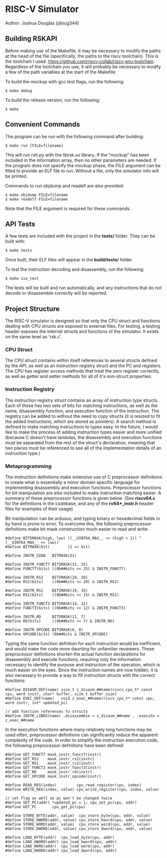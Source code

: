 # RISC-V Simulator
Author: Joshua Douglas (jdoug344)

## Building RSKAPI
Before making use of the Makefile, it may be necessary to modify the paths at the head of the file (specifically, the paths to the riscv toolchain). This is the toolchain I used: https://github.com/riscv-collab/riscv-gnu-toolchain. Regardless of the toolchain you use, it will probably be necessary to modify a few of the path variables at the start of the Makefile.

To build the mockup with gcc test flags, run the following:
```
$ make debug
```

To build the release version, run the following:
```
$ make
```

## Convenient Commands
The program can be run with the following command after building:
```
$ make run [FILE=filename]
```
This will run rsh.py with the librsk.so library. If the "mockup" has been included in the information array, then no other parameters are needed. If the program does not specify the mockup phase, the FILE argument can be filled to provide an ELF file to run. Without a file, only the simulator info will be printed.

Commands to run objdump and readelf are also provided:
```
$ make objdump FILE=filename
$ make readelf FILE=filename
```
Note that the FILE argument is required for these commands.

## API Tests
A few tests are included with the project in the **tests/** folder. They can be built with:
```
$ make tests
```
Once built, their ELF files will appear in the **build/tests/** folder.

To test the instruction decoding and disassembly, run the following:
```
$ make isa_test
```
The tests will be built and run automatically, and any instructions that do not decode or disassemble correctly will be reported.

## Project Structure
The RISC-V simulator is designed so that only the CPU struct and functions dealing with CPU structs are exposed to external files. For testing, a testing header exposes the internal structs and functions of the simulator. It exists on the same level as 'rsk.c'. 

### CPU Struct
The CPU struct contains within itself references to several structs defined by the API, as well as an instruction registry struct and the PC and registers. The CPU has register access methods that treat the zero register correctly, as well as getter and setter methods for all of it's non-struct properties.

### Instruction Registry
The instruction registry struct contains an array of instruction type structs. Each of these has two sets of bits for matching instructions, as well as the name, disassembly function, and execution function of the instruction. The registry can be added to without the need to copy structs (it is resized to fit the added instructions, which are stored as pointers). A search method is defined to make matching instructions to types easy. In the future, I would like to make the process of adding instruction types easier and more unified (because C doesn't have lambdas, the disassembly and execution functions must be separated from the rest of the struct's declaration, meaning that two places must be referenced to see all of the implementation details of an instruction type.)

### Metaprogramming
The instruction definitions make extensive use of C preprocessor definitions to create what is essentially a minor domain specific language for implementing disassembly and execution functions. Preprocessor functions for bit manipulation are also included to make instruction matching easier. A summary of these preprocessor functions is given below. (See **riscv64.c** for the definitions in the codebase, and any of the **rv64\*_instr.h** header files for examples of their usage)

Bit manipulation can be arduous, and typing binary or hexadecimal fields in by hand is prone to error. To overcome this, the following preprocessor definitions make bit mask construction much easier to read and write:
```
#define BITSMASK(high, low) ((__UINT64_MAX__ << (high + 1)) ^ (__UINT64_MAX__ << low))
#define BITMASK(bit)        (1 << bit)

#define INSTR_SIGN   BITMASK(31)

#define INSTR_FUNCT7 BITSMASK(31, 25)
#define FUNCT7(bits) ((0b##bits << 25) & INSTR_FUNCT7)

#define INSTR_RS2    BITSMASK(24, 20)
#define RS2(bits)    ((0b##bits << 20) & INSTR_RS2)

#define INSTR_RS1    BITSMASK(19, 15)
#define RS1(bits)    ((0b##bits << 15) & INSTR_RS1)

#define INSTR_FUNCT3 BITSMASK(14, 12)
#define FUNCT3(bits) ((0b##bits << 12) & INSTR_FUNCT3)

#define INSTR_RD     BITSMASK(11, 7)
#define RD(bits)     ((0b##bits << 7) & INSTR_RD)

#define INSTR_OPCODE BITSMASK(6, 0)
#define OPCODE(bits) (0b##bits & INSTR_OPCODE)
```

Typing the same function defnition for each instruction would be inefficient, and would make the code more daunting for unfamilier reviewers. These preprocessor definitions shorten the actual function declarations for disassembly and execute functions, requiring only the information necessary to identify the purpose and instruction of the operation, which is much easier on the eyes. Since the instruction names are now hidden, it is also necessary to provide a way to fill instruction structs with the correct functions:
```
#define DISASM_DEF(name) size_t z_disasm_##name(riscv_cpu_t* const cpu, word instr, char* buffer, size_t buffer_size)
#define EXEC_DEF(name)   void z_exec_##name(riscv_cpu_t* const cpu, word instr, int* updated_pc)

// add function references to structs
#define INSTR_LINKS(name) .disassemble = z_disasm_##name , .execute = z_exec_##name
```

In the execution functions where many relatively long functions may be used often, preprocessor definitions can significantly reduce the apparent complexity of the code. In order to simplify the instruction execution code, the following preprocessor definitions have been defined:
```
#define GET_FUNCT7 mask_instr_funct7(instr)
#define GET_RS2    mask_instr_rs2(instr)
#define GET_RS1    mask_instr_rs1(instr)
#define GET_FUNCT3 mask_instr_funct3(instr)
#define GET_RD     mask_instr_rd(instr)
#define GET_OPCODE mask_instr_opcode(instr)

#define READ_REG(index)         cpu_read_register(cpu, index)
#define WRITE_REG(index, value) cpu_write_register(cpu, index, value)

// set flag as well so pc won't be changed twice
#define SET_PC(addr) *updated_pc = 1; cpu_set_pc(cpu, addr)
#define GET_PC       cpu_get_pc(cpu)

#define STORE_BYTE(addr, value)  cpu_store_byte(cpu, addr, value)
#define STORE_HWORD(addr, value) cpu_store_hword(cpu, addr, value)
#define STORE_WORD(addr, value)  cpu_store_word(cpu, addr, value)
#define STORE_DWORD(addr, value) cpu_store_dword(cpu, addr, value)

#define LOAD_BYTE(addr)  cpu_load_byte(cpu, addr)
#define LOAD_HWORD(addr) cpu_load_hword(cpu, addr)
#define LOAD_WORD(addr)  cpu_load_word(cpu, addr)
#define LOAD_DWORD(addr) cpu_load_dword(cpu, addr)
```

